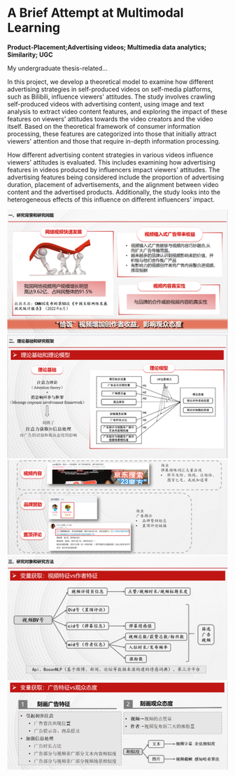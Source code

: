 # A Brief Attempt at Multimodal Learning
**Product-Placement;Advertising videos; Multimedia data analytics; Similarity; UGC**

My undergraduate thesis-related...




In this project, we develop a theoretical model to examine how different advertising strategies in self-produced videos on self-media platforms, such as Bilibili, influence viewers' attitudes. The study involves crawling self-produced videos with advertising content, using image and text analysis to extract video content features, and exploring the impact of these features on viewers' attitudes towards the video creators and the video itself. Based on the theoretical framework of consumer information processing, these features are categorized into those that initially attract viewers' attention and those that require in-depth information processing. 

How different advertising content strategies in various videos influence viewers' attitudes is evaluated. This includes examining how advertising features in videos produced by influencers impact viewers' attitudes. The advertising features being considered include the proportion of advertising duration, placement of advertisements, and the alignment between video content and the advertised products. Additionally, the study looks into the heterogeneous effects of this influence on different influencers' impact.

![image](https://github.com/stellaaaaa123/Bilibili/blob/df2c412350931defa40275fbbac78be5ec108d5a/1.png)
![image](https://github.com/stellaaaaa123/Bilibili/blob/ae14fee1d3885fafe06aa115ca90b6dd53048fd6/2.png)
![image](https://github.com/stellaaaaa123/Bilibili/blob/ae14fee1d3885fafe06aa115ca90b6dd53048fd6/3.png)
![image](https://github.com/stellaaaaa123/Bilibili/blob/ae14fee1d3885fafe06aa115ca90b6dd53048fd6/4.png)
![image](https://github.com/stellaaaaa123/Bilibili/blob/ae14fee1d3885fafe06aa115ca90b6dd53048fd6/5.png)
